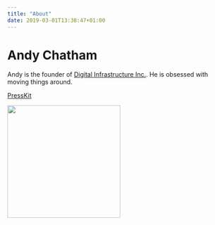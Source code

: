 ```yaml
---
title: "About"
date: 2019-03-01T13:38:47+01:00
---
```


# Andy Chatham

Andy is the founder of [Digital Infrastructure Inc.](https://dimo.zone). He is obsessed with moving things around. 

[PressKit](../presskit)

<img src="../presskit/headshots/andy-chatham-headshot.jpg" width="256px" />
